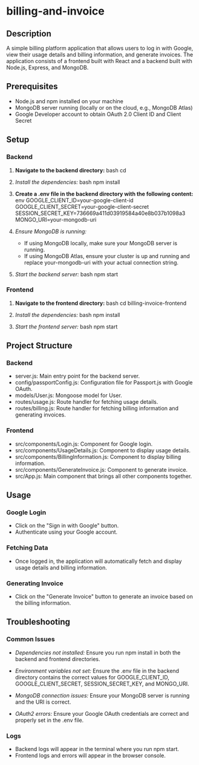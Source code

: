 # billing-and-invoice

## Description
A simple billing platform application that allows users to log in with Google, view their usage details and billing information, and generate invoices. The application consists of a frontend built with React and a backend built with Node.js, Express, and MongoDB.

## Prerequisites
- Node.js and npm installed on your machine
- MongoDB server running (locally or on the cloud, e.g., MongoDB Atlas)
- Google Developer account to obtain OAuth 2.0 Client ID and Client Secret

## Setup

### Backend

1. **Navigate to the backend directory:**
    bash
    cd <path>
    

2. *Install the dependencies:*
    bash
    npm install
    

3. **Create a .env file in the backend directory with the following content:**
    env
    GOOGLE_CLIENT_ID=your-google-client-id
    GOOGLE_CLIENT_SECRET=your-google-client-secret
    SESSION_SECRET_KEY=736669a411d03919584a40e8b037b1098a3
    MONGO_URI=your-mongodb-uri
    

4. *Ensure MongoDB is running:*
   - If using MongoDB locally, make sure your MongoDB server is running.
   - If using MongoDB Atlas, ensure your cluster is up and running and replace your-mongodb-uri with your actual connection string.

5. *Start the backend server:*
    bash
    npm start
    

### Frontend

1. **Navigate to the frontend directory:**
    bash
    cd billing-invoice-frontend
    

2. *Install the dependencies:*
    bash
    npm install
    

3. *Start the frontend server:*
    bash
    npm start
    

## Project Structure

### Backend
- server.js: Main entry point for the backend server.
- config/passportConfig.js: Configuration file for Passport.js with Google OAuth.
- models/User.js: Mongoose model for User.
- routes/usage.js: Route handler for fetching usage details.
- routes/billing.js: Route handler for fetching billing information and generating invoices.

### Frontend
- src/components/Login.js: Component for Google login.
- src/components/UsageDetails.js: Component to display usage details.
- src/components/BillingInformation.js: Component to display billing information.
- src/components/GenerateInvoice.js: Component to generate invoice.
- src/App.js: Main component that brings all other components together.

## Usage

### Google Login
- Click on the "Sign in with Google" button.
- Authenticate using your Google account.

### Fetching Data
- Once logged in, the application will automatically fetch and display usage details and billing information.

### Generating Invoice
- Click on the "Generate Invoice" button to generate an invoice based on the billing information.

## Troubleshooting

### Common Issues

- *Dependencies not installed:*
  Ensure you run npm install in both the backend and frontend directories.

- *Environment variables not set:*
  Ensure the .env file in the backend directory contains the correct values for GOOGLE_CLIENT_ID, GOOGLE_CLIENT_SECRET, SESSION_SECRET_KEY, and MONGO_URI.

- *MongoDB connection issues:*
  Ensure your MongoDB server is running and the URI is correct.

- *OAuth2 errors:*
  Ensure your Google OAuth credentials are correct and properly set in the .env file.

### Logs
- Backend logs will appear in the terminal where you run npm start.
- Frontend logs and errors will appear in the browser console.
